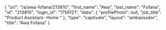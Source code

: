 {
    "url": "\/a\/awa-fofana\/213810",
    "first_name": "Awa",
    "last_name": "Fofana",
    "id": "213810",
    "login_id": "1759121",
    "data": {
        "profilePhoto": null,
        "job_title": "Product Assistant- Home "
    },
    "type": "captivate",
    "layout": "ambassador",
    "title": "Awa Fofana"
}